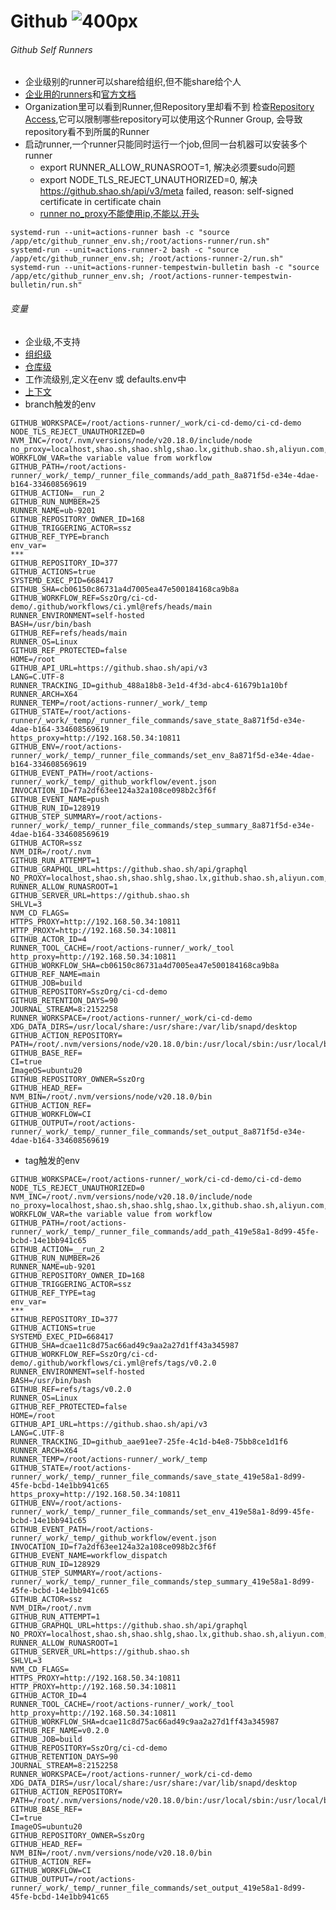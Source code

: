 # Github ![400px](../tips/mindmap/github_ci_cd.km)
###### Github Self Runners
- 企业级别的runner可以share给组织,但不能share给个人
- [企业用的runners](https://github.shao.sh/enterprises/ssz/settings/actions/runners)和[官方文档](https://docs.github.com/zh/enterprise-server@3.14/actions/hosting-your-own-runners/managing-self-hosted-runners/adding-self-hosted-runners)
- Organization里可以看到Runner,但Repository里却看不到
检查[Repository Access](https://github.shao.sh/organizations/SszOrg/settings/actions/runner-groups/3),它可以限制哪些repository可以使用这个Runner Group, 会导致repository看不到所属的Runner
- 启动runner,一个runner只能同时运行一个job,但同一台机器可以安装多个runner
  - export RUNNER_ALLOW_RUNASROOT=1, 解决必须要sudo问题
  - export NODE_TLS_REJECT_UNAUTHORIZED=0, 解决 https://github.shao.sh/api/v3/meta failed, reason: self-signed certificate in certificate chain
  - [runner no_proxy不能使用ip,不能以.开头](https://docs.github.com/en/actions/hosting-your-own-runners/managing-self-hosted-runners/using-a-proxy-server-with-self-hosted-runners)
```
systemd-run --unit=actions-runner bash -c "source /app/etc/github_runner_env.sh;/root/actions-runner/run.sh"
systemd-run --unit=actions-runner-2 bash -c "source /app/etc/github_runner_env.sh; /root/actions-runner-2/run.sh"
systemd-run --unit=actions-runner-tempestwin-bulletin bash -c "source /app/etc/github_runner_env.sh; /root/actions-runner-tempestwin-bulletin/run.sh"
```
###### 变量
- 企业级,不支持
- [组织级](https://github.shao.sh/organizations/SszOrg/settings/variables/actions)
- [仓库级](https://github.shao.sh/SszOrg/ci-cd-demo/settings/environments/23313/edit)
- 工作流级别,定义在env 或 defaults.env中
- [上下文](https://docs.github.com/zh/enterprise-server@3.14/actions/writing-workflows/choosing-what-your-workflow-does/accessing-contextual-information-about-workflow-runs#vars-context)
- branch触发的env
```
GITHUB_WORKSPACE=/root/actions-runner/_work/ci-cd-demo/ci-cd-demo
NODE_TLS_REJECT_UNAUTHORIZED=0
NVM_INC=/root/.nvm/versions/node/v20.18.0/include/node
no_proxy=localhost,shao.sh,shao.shlg,shao.lx,github.shao.sh,aliyun.com,tuna.tsinghua.edu.cn
WORKFLOW_VAR=the variable value from workflow
GITHUB_PATH=/root/actions-runner/_work/_temp/_runner_file_commands/add_path_8a871f5d-e34e-4dae-b164-334608569619
GITHUB_ACTION=__run_2
GITHUB_RUN_NUMBER=25
RUNNER_NAME=ub-9201
GITHUB_REPOSITORY_OWNER_ID=168
GITHUB_TRIGGERING_ACTOR=ssz
GITHUB_REF_TYPE=branch
env_var=
***
GITHUB_REPOSITORY_ID=377
GITHUB_ACTIONS=true
SYSTEMD_EXEC_PID=668417
GITHUB_SHA=cb06150c86731a4d7005ea47e500184168ca9b8a
GITHUB_WORKFLOW_REF=SszOrg/ci-cd-demo/.github/workflows/ci.yml@refs/heads/main
RUNNER_ENVIRONMENT=self-hosted
BASH=/usr/bin/bash
GITHUB_REF=refs/heads/main
RUNNER_OS=Linux
GITHUB_REF_PROTECTED=false
HOME=/root
GITHUB_API_URL=https://github.shao.sh/api/v3
LANG=C.UTF-8
RUNNER_TRACKING_ID=github_488a18b8-3e1d-4f3d-abc4-61679b1a10bf
RUNNER_ARCH=X64
RUNNER_TEMP=/root/actions-runner/_work/_temp
GITHUB_STATE=/root/actions-runner/_work/_temp/_runner_file_commands/save_state_8a871f5d-e34e-4dae-b164-334608569619
https_proxy=http://192.168.50.34:10811
GITHUB_ENV=/root/actions-runner/_work/_temp/_runner_file_commands/set_env_8a871f5d-e34e-4dae-b164-334608569619
GITHUB_EVENT_PATH=/root/actions-runner/_work/_temp/_github_workflow/event.json
INVOCATION_ID=f7a2df63ee124a32a108ce098b2c3f6f
GITHUB_EVENT_NAME=push
GITHUB_RUN_ID=128919
GITHUB_STEP_SUMMARY=/root/actions-runner/_work/_temp/_runner_file_commands/step_summary_8a871f5d-e34e-4dae-b164-334608569619
GITHUB_ACTOR=ssz
NVM_DIR=/root/.nvm
GITHUB_RUN_ATTEMPT=1
GITHUB_GRAPHQL_URL=https://github.shao.sh/api/graphql
NO_PROXY=localhost,shao.sh,shao.shlg,shao.lx,github.shao.sh,aliyun.com,tuna.tsinghua.edu.cn
RUNNER_ALLOW_RUNASROOT=1
GITHUB_SERVER_URL=https://github.shao.sh
SHLVL=3
NVM_CD_FLAGS=
HTTPS_PROXY=http://192.168.50.34:10811
HTTP_PROXY=http://192.168.50.34:10811
GITHUB_ACTOR_ID=4
RUNNER_TOOL_CACHE=/root/actions-runner/_work/_tool
http_proxy=http://192.168.50.34:10811
GITHUB_WORKFLOW_SHA=cb06150c86731a4d7005ea47e500184168ca9b8a
GITHUB_REF_NAME=main
GITHUB_JOB=build
GITHUB_REPOSITORY=SszOrg/ci-cd-demo
GITHUB_RETENTION_DAYS=90
JOURNAL_STREAM=8:2152258
RUNNER_WORKSPACE=/root/actions-runner/_work/ci-cd-demo
XDG_DATA_DIRS=/usr/local/share:/usr/share:/var/lib/snapd/desktop
GITHUB_ACTION_REPOSITORY=
PATH=/root/.nvm/versions/node/v20.18.0/bin:/usr/local/sbin:/usr/local/bin:/usr/sbin:/usr/bin:/sbin:/bin:/snap/bin
GITHUB_BASE_REF=
CI=true
ImageOS=ubuntu20
GITHUB_REPOSITORY_OWNER=SszOrg
GITHUB_HEAD_REF=
NVM_BIN=/root/.nvm/versions/node/v20.18.0/bin
GITHUB_ACTION_REF=
GITHUB_WORKFLOW=CI
GITHUB_OUTPUT=/root/actions-runner/_work/_temp/_runner_file_commands/set_output_8a871f5d-e34e-4dae-b164-334608569619
```
- tag触发的env
```
GITHUB_WORKSPACE=/root/actions-runner/_work/ci-cd-demo/ci-cd-demo
NODE_TLS_REJECT_UNAUTHORIZED=0
NVM_INC=/root/.nvm/versions/node/v20.18.0/include/node
no_proxy=localhost,shao.sh,shao.shlg,shao.lx,github.shao.sh,aliyun.com,tuna.tsinghua.edu.cn
WORKFLOW_VAR=the variable value from workflow
GITHUB_PATH=/root/actions-runner/_work/_temp/_runner_file_commands/add_path_419e58a1-8d99-45fe-bcbd-14e1bb941c65
GITHUB_ACTION=__run_2
GITHUB_RUN_NUMBER=26
RUNNER_NAME=ub-9201
GITHUB_REPOSITORY_OWNER_ID=168
GITHUB_TRIGGERING_ACTOR=ssz
GITHUB_REF_TYPE=tag
env_var=
***
GITHUB_REPOSITORY_ID=377
GITHUB_ACTIONS=true
SYSTEMD_EXEC_PID=668417
GITHUB_SHA=dcae11c8d75ac66ad49c9aa2a27d1ff43a345987
GITHUB_WORKFLOW_REF=SszOrg/ci-cd-demo/.github/workflows/ci.yml@refs/tags/v0.2.0
RUNNER_ENVIRONMENT=self-hosted
BASH=/usr/bin/bash
GITHUB_REF=refs/tags/v0.2.0
RUNNER_OS=Linux
GITHUB_REF_PROTECTED=false
HOME=/root
GITHUB_API_URL=https://github.shao.sh/api/v3
LANG=C.UTF-8
RUNNER_TRACKING_ID=github_aae91ee7-25fe-4c1d-b4e8-75bb8ce1d1f6
RUNNER_ARCH=X64
RUNNER_TEMP=/root/actions-runner/_work/_temp
GITHUB_STATE=/root/actions-runner/_work/_temp/_runner_file_commands/save_state_419e58a1-8d99-45fe-bcbd-14e1bb941c65
https_proxy=http://192.168.50.34:10811
GITHUB_ENV=/root/actions-runner/_work/_temp/_runner_file_commands/set_env_419e58a1-8d99-45fe-bcbd-14e1bb941c65
GITHUB_EVENT_PATH=/root/actions-runner/_work/_temp/_github_workflow/event.json
INVOCATION_ID=f7a2df63ee124a32a108ce098b2c3f6f
GITHUB_EVENT_NAME=workflow_dispatch
GITHUB_RUN_ID=128929
GITHUB_STEP_SUMMARY=/root/actions-runner/_work/_temp/_runner_file_commands/step_summary_419e58a1-8d99-45fe-bcbd-14e1bb941c65
GITHUB_ACTOR=ssz
NVM_DIR=/root/.nvm
GITHUB_RUN_ATTEMPT=1
GITHUB_GRAPHQL_URL=https://github.shao.sh/api/graphql
NO_PROXY=localhost,shao.sh,shao.shlg,shao.lx,github.shao.sh,aliyun.com,tuna.tsinghua.edu.cn
RUNNER_ALLOW_RUNASROOT=1
GITHUB_SERVER_URL=https://github.shao.sh
SHLVL=3
NVM_CD_FLAGS=
HTTPS_PROXY=http://192.168.50.34:10811
HTTP_PROXY=http://192.168.50.34:10811
GITHUB_ACTOR_ID=4
RUNNER_TOOL_CACHE=/root/actions-runner/_work/_tool
http_proxy=http://192.168.50.34:10811
GITHUB_WORKFLOW_SHA=dcae11c8d75ac66ad49c9aa2a27d1ff43a345987
GITHUB_REF_NAME=v0.2.0
GITHUB_JOB=build
GITHUB_REPOSITORY=SszOrg/ci-cd-demo
GITHUB_RETENTION_DAYS=90
JOURNAL_STREAM=8:2152258
RUNNER_WORKSPACE=/root/actions-runner/_work/ci-cd-demo
XDG_DATA_DIRS=/usr/local/share:/usr/share:/var/lib/snapd/desktop
GITHUB_ACTION_REPOSITORY=
PATH=/root/.nvm/versions/node/v20.18.0/bin:/usr/local/sbin:/usr/local/bin:/usr/sbin:/usr/bin:/sbin:/bin:/snap/bin
GITHUB_BASE_REF=
CI=true
ImageOS=ubuntu20
GITHUB_REPOSITORY_OWNER=SszOrg
GITHUB_HEAD_REF=
NVM_BIN=/root/.nvm/versions/node/v20.18.0/bin
GITHUB_ACTION_REF=
GITHUB_WORKFLOW=CI
GITHUB_OUTPUT=/root/actions-runner/_work/_temp/_runner_file_commands/set_output_419e58a1-8d99-45fe-bcbd-14e1bb941c65
```
